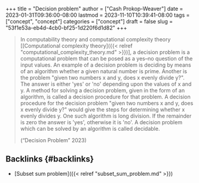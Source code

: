 +++
title = "Decision problem"
author = ["Cash Prokop-Weaver"]
date = 2023-01-31T09:36:00-08:00
lastmod = 2023-11-10T10:39:41-08:00
tags = ["concept", "concept"]
categories = ["concept"]
draft = false
slug = "53f1e53a-eb4d-4cb0-bf25-1d220f6d1d82"
+++

> In computability theory and computational complexity theory [[Computational complexity theory]({{< relref "computational_complexity_theory.md" >}})], a decision problem is a computational problem that can be posed as a yes–no question of the input values. An example of a decision problem is deciding by means of an algorithm whether a given natural number is prime. Another is the problem "given two numbers x and y, does x evenly divide y?". The answer is either 'yes' or 'no' depending upon the values of x and y. A method for solving a decision problem, given in the form of an algorithm, is called a decision procedure for that problem. A decision procedure for the decision problem "given two numbers x and y, does x evenly divide y?" would give the steps for determining whether x evenly divides y. One such algorithm is long division. If the remainder is zero the answer is 'yes', otherwise it is 'no'. A decision problem which can be solved by an algorithm is called decidable.
>
> (“Decision Problem” 2023)


## Backlinks {#backlinks}

-   [Subset sum problem]({{< relref "subset_sum_problem.md" >}})
